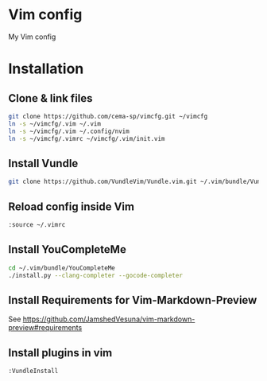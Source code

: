 # Vim config

My Vim config

# Installation

## Clone & link files

~~~bash
git clone https://github.com/cema-sp/vimcfg.git ~/vimcfg
ln -s ~/vimcfg/.vim ~/.vim
ln -s ~/vimcfg/.vim ~/.config/nvim
ln -s ~/vimcfg/.vimrc ~/vimcfg/.vim/init.vim
~~~

## Install Vundle

~~~bash
git clone https://github.com/VundleVim/Vundle.vim.git ~/.vim/bundle/Vundle.vim
~~~

## Reload config inside Vim

~~~bash
:source ~/.vimrc
~~~

## Install YouCompleteMe

~~~bash
cd ~/.vim/bundle/YouCompleteMe
./install.py --clang-completer --gocode-completer
~~~

## Install Requirements for Vim-Markdown-Preview

See https://github.com/JamshedVesuna/vim-markdown-preview#requirements

## Install plugins in vim

~~~
:VundleInstall
~~~

